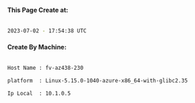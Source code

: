 
   
#### This Page Create at:

```bash

2023-07-02 - 17:54:38 UTC

```

#### Create By Machine:

```bash

Host Name : fv-az438-230

platform  : Linux-5.15.0-1040-azure-x86_64-with-glibc2.35

Ip Local  : 10.1.0.5

```

